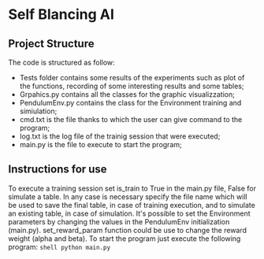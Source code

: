 # Self Blancing AI
## Project Structure
  The code is structured as follow:
  - Tests folder contains some results of the experiments such as plot of the functions, recording of some interesting results and some tables;
  - Grpahics.py contains all the classes for the graphic visualizzation;
  - PendulumEnv.py contains the class for the Environment training and simiulation;
  - cmd.txt is the file thanks to which the user can give command to the program;
  - log.txt is the log file of the trainig session that were executed;
  - main.py is the file to execute to start the program;
## Instructions for use
  To execute a training session set is_train to True in the main.py file, False for simulate a table.
  In any case is necessary specify the file name which will be used to save the final table, in case of training execution, and to simulate an existing table, in case of simulation.
  It's possible to set the Environment parameters by changing the values in the PendulumEnv initialization (main.py).
  set_reward_param function could be use to change the reward weight (alpha and beta).
  To start the program just execute the following program:
    ```shell
    python main.py
    ```